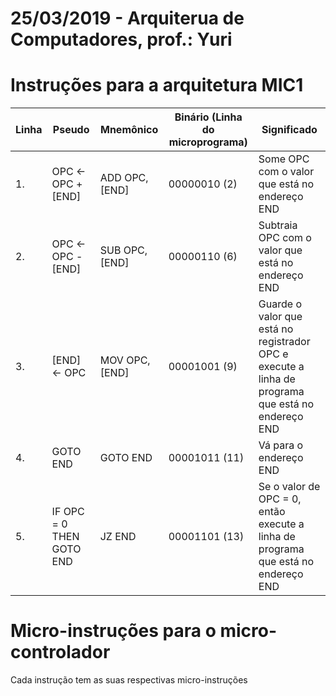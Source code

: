 # 25/03/2019 - Arquiterua de Computadores, prof.: Yuri

# Instruções para a arquitetura MIC1
Linha | Pseudo | Mnemônico | Binário (Linha do microprograma) | Significado 
--- | ---| --- | --- | --- 
1. | OPC <- OPC + [END] | ADD OPC, [END] | 00000010 (2) | Some OPC com o valor que está no endereço END 
2. | OPC <- OPC - [END] | SUB OPC, [END] | 00000110 (6) | Subtraia OPC com o valor que está no endereço END 
3. | [END] <- OPC | MOV OPC, [END] | 00001001 (9) | Guarde o valor que está no registrador OPC e execute a linha de programa que está no endereço END 
4. | GOTO END | GOTO END | 00001011 (11)| Vá para o endereço END 
5. | IF OPC = 0 THEN GOTO END | JZ END | 00001101 (13) | Se o valor de OPC = 0, então execute a linha de programa que está no endereço END 

# Micro-instruções para o micro-controlador
Cada instrução tem as suas respectivas micro-instruções